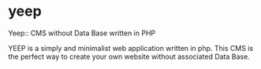 # yeep
Yeep:: CMS without Data Base written in PHP

YEEP is a simply and minimalist web application written in php. This CMS is the perfect way to create your own website without associated Data Base.

